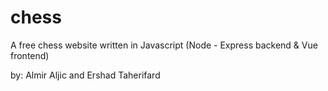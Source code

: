 # chess
A free chess website written in Javascript (Node - Express backend &amp; Vue frontend)

by: Almir Aljic and Ershad Taherifard
